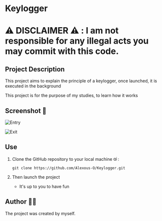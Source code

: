 # Keylogger

# :warning: DISCLAIMER :warning: : I am not responsible for any illegal acts you may commit with this code.

## Project Description 

This project aims to explain the principle of a keylogger, once launched, it is executed in the background

This project is for the purpose of my studies, to learn how it works

## Screenshot 📸

![Entry](https://github.com/user-attachments/assets/cb3e1377-411f-4bc6-94fb-845cfcf5288d)


![Exit](https://github.com/user-attachments/assets/b551e39d-a2f0-409e-a1b5-df1eae1e355f)


## Use

1. Clone the GitHub repository to your local machine <img src="https://cdn.jsdelivr.net/gh/devicons/devicon/icons/git/git-original.svg" height="15" alt="git logo" />:

    ```
    git clone https://github.com/Alexous-O/Keylogger.git
    ```
    
2. Then launch the project
   - It's up to you to have fun

## Author 👨‍💻
The project was created by myself.
